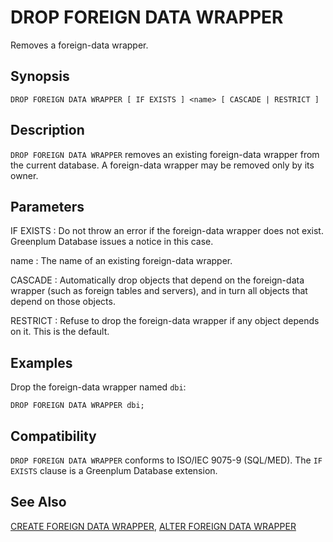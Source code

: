 # DROP FOREIGN DATA WRAPPER

Removes a foreign-data wrapper.

## Synopsis

``` {#sql_command_synopsis}
DROP FOREIGN DATA WRAPPER [ IF EXISTS ] <name> [ CASCADE | RESTRICT ]
```

## Description

`DROP FOREIGN DATA WRAPPER` removes an existing foreign-data wrapper from the current database. A foreign-data wrapper may be removed only by its owner.

## Parameters

IF EXISTS
:   Do not throw an error if the foreign-data wrapper does not exist. Greenplum Database issues a notice in this case.

name
:   The name of an existing foreign-data wrapper.

CASCADE
:   Automatically drop objects that depend on the foreign-data wrapper (such as foreign tables and servers), and in turn all objects that depend on those objects.

RESTRICT
:   Refuse to drop the foreign-data wrapper if any object depends on it. This is the default.

## Examples

Drop the foreign-data wrapper named `dbi`:

```
DROP FOREIGN DATA WRAPPER dbi;
```

## Compatibility

`DROP FOREIGN DATA WRAPPER` conforms to ISO/IEC 9075-9 (SQL/MED). The `IF EXISTS` clause is a Greenplum Database extension.

## See Also

[CREATE FOREIGN DATA WRAPPER](/docs/sql-statements/sql-statement-create-foreign-data-wrapper.md), [ALTER FOREIGN DATA WRAPPER](/docs/sql-statements/sql-statement-alter-foreign-data-wrapper.md)



